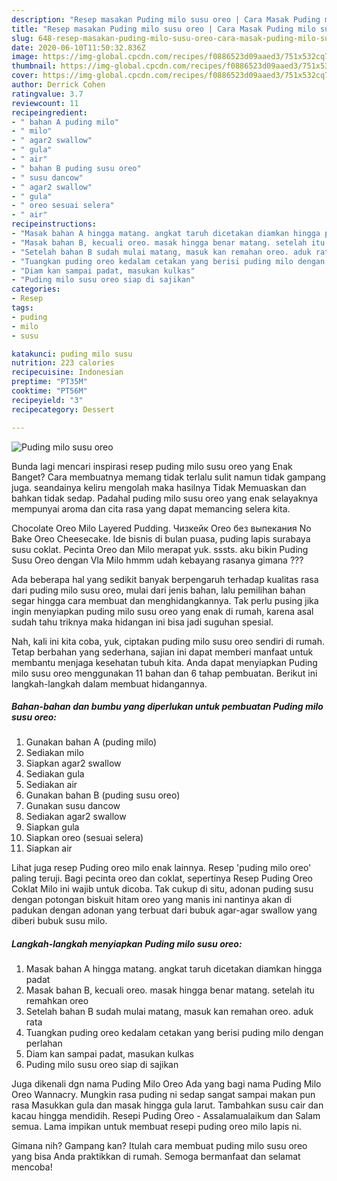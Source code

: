 ```yaml
---
description: "Resep masakan Puding milo susu oreo | Cara Masak Puding milo susu oreo Yang Menggugah Selera"
title: "Resep masakan Puding milo susu oreo | Cara Masak Puding milo susu oreo Yang Menggugah Selera"
slug: 648-resep-masakan-puding-milo-susu-oreo-cara-masak-puding-milo-susu-oreo-yang-menggugah-selera
date: 2020-06-10T11:50:32.836Z
image: https://img-global.cpcdn.com/recipes/f0886523d09aaed3/751x532cq70/puding-milo-susu-oreo-foto-resep-utama.jpg
thumbnail: https://img-global.cpcdn.com/recipes/f0886523d09aaed3/751x532cq70/puding-milo-susu-oreo-foto-resep-utama.jpg
cover: https://img-global.cpcdn.com/recipes/f0886523d09aaed3/751x532cq70/puding-milo-susu-oreo-foto-resep-utama.jpg
author: Derrick Cohen
ratingvalue: 3.7
reviewcount: 11
recipeingredient:
- " bahan A puding milo"
- " milo"
- " agar2 swallow"
- " gula"
- " air"
- " bahan B puding susu oreo"
- " susu dancow"
- " agar2 swallow"
- " gula"
- " oreo sesuai selera"
- " air"
recipeinstructions:
- "Masak bahan A hingga matang. angkat taruh dicetakan diamkan hingga padat"
- "Masak bahan B, kecuali oreo. masak hingga benar matang. setelah itu remahkan oreo"
- "Setelah bahan B sudah mulai matang, masuk kan remahan oreo. aduk rata"
- "Tuangkan puding oreo kedalam cetakan yang berisi puding milo dengan perlahan"
- "Diam kan sampai padat, masukan kulkas"
- "Puding milo susu oreo siap di sajikan"
categories:
- Resep
tags:
- puding
- milo
- susu

katakunci: puding milo susu 
nutrition: 223 calories
recipecuisine: Indonesian
preptime: "PT35M"
cooktime: "PT56M"
recipeyield: "3"
recipecategory: Dessert

---
```



![Puding milo susu oreo](https://img-global.cpcdn.com/recipes/f0886523d09aaed3/751x532cq70/puding-milo-susu-oreo-foto-resep-utama.jpg)

Bunda lagi mencari inspirasi resep puding milo susu oreo yang Enak Banget? Cara membuatnya memang tidak terlalu sulit namun tidak gampang juga. seandainya keliru mengolah maka hasilnya Tidak Memuaskan dan bahkan tidak sedap. Padahal puding milo susu oreo yang enak selayaknya mempunyai aroma dan cita rasa yang dapat memancing selera kita.

Chocolate Oreo Milo Layered Pudding. Чизкейк Oreo без выпекания No Bake Oreo Cheesecake. Ide bisnis di bulan puasa, puding lapis surabaya susu coklat. Pecinta Oreo dan Milo merapat yuk. sssts. aku bikin Puding Susu Oreo dengan Vla Milo hmmm udah kebayang rasanya gimana ???

Ada beberapa hal yang sedikit banyak berpengaruh terhadap kualitas rasa dari puding milo susu oreo, mulai dari jenis bahan, lalu pemilihan bahan segar hingga cara membuat dan menghidangkannya. Tak perlu pusing jika ingin menyiapkan puding milo susu oreo yang enak di rumah, karena asal sudah tahu triknya maka hidangan ini bisa jadi suguhan spesial.


Nah, kali ini kita coba, yuk, ciptakan puding milo susu oreo sendiri di rumah. Tetap berbahan yang sederhana, sajian ini dapat memberi manfaat untuk membantu menjaga kesehatan tubuh kita. Anda dapat menyiapkan Puding milo susu oreo menggunakan 11 bahan dan 6 tahap pembuatan. Berikut ini langkah-langkah dalam membuat hidangannya.

<!--inarticleads1-->

##### Bahan-bahan dan bumbu yang diperlukan untuk pembuatan Puding milo susu oreo:

1. Gunakan  bahan A (puding milo)
1. Sediakan  milo
1. Siapkan  agar2 swallow
1. Sediakan  gula
1. Sediakan  air
1. Gunakan  bahan B (puding susu oreo)
1. Gunakan  susu dancow
1. Sediakan  agar2 swallow
1. Siapkan  gula
1. Siapkan  oreo (sesuai selera)
1. Siapkan  air


Lihat juga resep Puding oreo milo enak lainnya. Resep &#39;puding milo oreo&#39; paling teruji. Bagi pecinta oreo dan coklat, sepertinya Resep Puding Oreo Coklat Milo ini wajib untuk dicoba. Tak cukup di situ, adonan puding susu dengan potongan biskuit hitam oreo yang manis ini nantinya akan di padukan dengan adonan yang terbuat dari bubuk agar-agar swallow yang diberi bubuk susu milo. 

<!--inarticleads2-->

##### Langkah-langkah menyiapkan Puding milo susu oreo:

1. Masak bahan A hingga matang. angkat taruh dicetakan diamkan hingga padat
1. Masak bahan B, kecuali oreo. masak hingga benar matang. setelah itu remahkan oreo
1. Setelah bahan B sudah mulai matang, masuk kan remahan oreo. aduk rata
1. Tuangkan puding oreo kedalam cetakan yang berisi puding milo dengan perlahan
1. Diam kan sampai padat, masukan kulkas
1. Puding milo susu oreo siap di sajikan


Juga dikenali dgn nama Puding Milo Oreo Ada yang bagi nama Puding Milo Oreo Wannacry. Mungkin rasa puding ni sedap sangat sampai makan pun rasa Masukkan gula dan masak hingga gula larut. Tambahkan susu cair dan kacau hingga mendidih. Resepi Puding Oreo - Assalamualaikum dan Salam semua. Lama impikan untuk membuat resepi puding oreo milo lapis ni. 

Gimana nih? Gampang kan? Itulah cara membuat puding milo susu oreo yang bisa Anda praktikkan di rumah. Semoga bermanfaat dan selamat mencoba!
